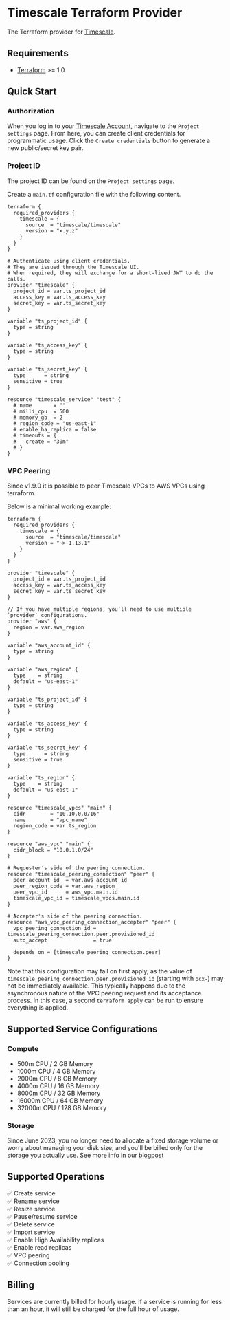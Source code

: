 # Timescale Terraform Provider
The Terraform provider for [Timescale](https://www.timescale.com/cloud).

## Requirements
- [Terraform](https://www.terraform.io/downloads.html) >= 1.0

## Quick Start

### Authorization
When you log in to your [Timescale Account](https://console.cloud.timescale.com/), navigate to the `Project settings` page.
From here, you can create client credentials for programmatic usage. Click the `Create credentials` button to generate a new public/secret key pair.

### Project ID
The project ID can be found on the `Project settings` page.

Create a `main.tf` configuration file with the following content.
```hcl
terraform {
  required_providers {
    timescale = {
      source  = "timescale/timescale"
      version = "x.y.z"
    }
  }
}

# Authenticate using client credentials.
# They are issued through the Timescale UI.
# When required, they will exchange for a short-lived JWT to do the calls.
provider "timescale" {
  project_id = var.ts_project_id
  access_key = var.ts_access_key
  secret_key = var.ts_secret_key
}

variable "ts_project_id" {
  type = string
}

variable "ts_access_key" {
  type = string
}

variable "ts_secret_key" {
  type      = string
  sensitive = true
}

resource "timescale_service" "test" {
  # name       = ""
  # milli_cpu  = 500
  # memory_gb  = 2
  # region_code = "us-east-1"
  # enable_ha_replica = false
  # timeouts = {
  #   create = "30m"
  # }
}
```

### VPC Peering

Since v1.9.0 it is possible to peer Timescale VPCs to AWS VPCs using terraform.

Below is a minimal working example:

```hcl
terraform {
  required_providers {
    timescale = {
      source  = "timescale/timescale"
      version = "~> 1.13.1"
    }
  }
}

provider "timescale" {
  project_id = var.ts_project_id
  access_key = var.ts_access_key
  secret_key = var.ts_secret_key
}

// If you have multiple regions, you’ll need to use multiple `provider` configurations.
provider "aws" {
  region = var.aws_region
}

variable "aws_account_id" {
  type = string
}

variable "aws_region" {
  type    = string
  default = "us-east-1"
}

variable "ts_project_id" {
  type = string
}

variable "ts_access_key" {
  type = string
}

variable "ts_secret_key" {
  type      = string
  sensitive = true
}

variable "ts_region" {
  type    = string
  default = "us-east-1"
}

resource "timescale_vpcs" "main" {
  cidr        = "10.10.0.0/16"
  name        = "vpc_name"
  region_code = var.ts_region
}

resource "aws_vpc" "main" {
  cidr_block = "10.0.1.0/24"
}

# Requester's side of the peering connection.
resource "timescale_peering_connection" "peer" {
  peer_account_id  = var.aws_account_id
  peer_region_code = var.aws_region
  peer_vpc_id      = aws_vpc.main.id
  timescale_vpc_id = timescale_vpcs.main.id
}

# Accepter's side of the peering connection.
resource "aws_vpc_peering_connection_accepter" "peer" {
  vpc_peering_connection_id = timescale_peering_connection.peer.provisioned_id
  auto_accept               = true

  depends_on = [timescale_peering_connection.peer]
}
```

Note that this configuration may fail on first apply, as the value of
`timescale_peering_connection.peer.provisioned_id` (starting with `pcx-`) may
not be immediately available. This typically happens due to the asynchronous
nature of the VPC peering request and its acceptance process. In this case, a
second `terraform apply` can be run to ensure everything is applied.

## Supported Service Configurations
### Compute
- 500m CPU / 2 GB Memory
- 1000m CPU / 4 GB Memory
- 2000m CPU / 8 GB Memory
- 4000m CPU / 16 GB Memory
- 8000m CPU / 32 GB Memory
- 16000m CPU / 64 GB Memory
- 32000m CPU / 128 GB Memory

### Storage
Since June 2023, you no longer need to allocate a fixed storage volume or worry about managing your disk size, and you'll be billed only for the storage you actually use.
See more info in our [blogpost](https://www.timescale.com/blog/savings-unlocked-why-we-switched-to-a-pay-for-what-you-store-database-storage-model/)

## Supported Operations
✅ Create service <br />
✅ Rename service <br />
✅ Resize service <br />
✅ Pause/resume service <br />
✅ Delete service <br />
✅ Import service <br />
✅ Enable High Availability replicas <br />
✅ Enable read replicas <br />
✅ VPC peering <br />
✅ Connection pooling <br />

## Billing
Services are currently billed for hourly usage. If a service is running for less than an hour,
it will still be charged for the full hour of usage.
